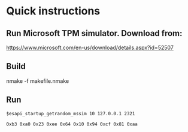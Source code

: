 # Quick instructions

## Run Microsoft TPM simulator. Download from: 
https://www.microsoft.com/en-us/download/details.aspx?id=52507

## Build
nmake -f makefile.nmake

## Run

```
$esapi_startup_getrandom_mssim 10 127.0.0.1 2321

0xb3 0xa0 0x23 0xee 0x64 0x10 0x94 0xcf 0x81 0xaa

```     
